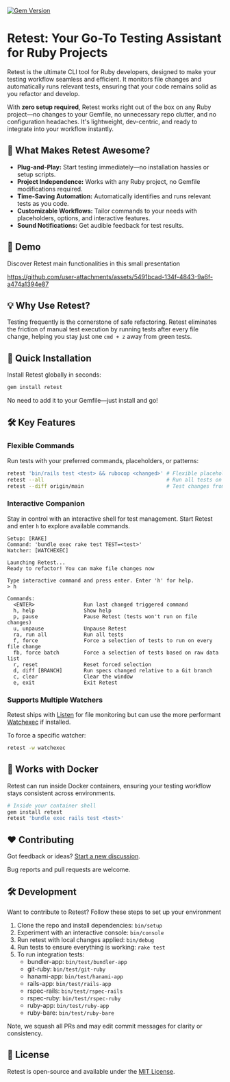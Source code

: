 [![Gem Version](https://badge.fury.io/rb/retest.svg)](https://badge.fury.io/rb/retest)

# Retest: Your Go-To Testing Assistant for Ruby Projects

Retest is the ultimate CLI tool for Ruby developers, designed to make your testing workflow seamless and efficient. It monitors file changes and automatically runs relevant tests, ensuring that your code remains solid as you refactor and develop.  

With **zero setup required**, Retest works right out of the box on any Ruby project—no changes to your Gemfile, no unnecessary repo clutter, and no configuration headaches. It's lightweight, dev-centric, and ready to integrate into your workflow instantly.  

## 🚀 **What Makes Retest Awesome?**

- **Plug-and-Play:** Start testing immediately—no installation hassles or setup scripts.
- **Project Independence:** Works with any Ruby project, no Gemfile modifications required.
- **Time-Saving Automation:** Automatically identifies and runs relevant tests as you code.
- **Customizable Workflows:** Tailor commands to your needs with placeholders, options, and interactive features.
- **Sound Notifications:** Get audible feedback for test results.

## 🎥 Demo

Discover Retest main functionalities in this small presentation

https://github.com/user-attachments/assets/5491bcad-134f-4843-9a6f-a474a1394e87

## 💡 **Why Use Retest?**

Testing frequently is the cornerstone of safe refactoring. Retest eliminates the friction of manual test execution by running tests after every file change, helping you stay just one `cmd + z` away from green tests.

## 🔧 **Quick Installation**

Install Retest globally in seconds:  

```bash
gem install retest
```

No need to add it to your Gemfile—just install and go!

## 🛠️ **Key Features**

### **Flexible Commands**  
Run tests with your preferred commands, placeholders, or patterns:  
```bash
retest 'bin/rails test <test> && rubocop <changed>' # Flexible placeholders
retest --all                                        # Run all tests on every file change
retest --diff origin/main                           # Test changes from a branch
```

### **Interactive Companion**  
Stay in control with an interactive shell for test management. Start Retest and enter `h` to explore available commands.  

```
Setup: [RAKE]
Command: 'bundle exec rake test TEST=<test>'
Watcher: [WATCHEXEC]

Launching Retest...
Ready to refactor! You can make file changes now

Type interactive command and press enter. Enter 'h' for help.
> h

Commands:
  <ENTER>                Run last changed triggered command
  h, help                Show help
  p, pause               Pause Retest (tests won't run on file changes)
  u, unpause             Unpause Retest
  ra, run all            Run all tests
  f, force               Force a selection of tests to run on every file change
  fb, force batch        Force a selection of tests based on raw data list
  r, reset               Reset forced selection
  d, diff [BRANCH]       Run specs changed relative to a Git branch
  c, clear               Clear the window
  e, exit                Exit Retest
```
### **Supports Multiple Watchers**  
Retest ships with [Listen](https://github.com/guard/listen) for file monitoring but can use the more performant [Watchexec](https://github.com/watchexec/watchexec) if installed.  

To force a specific watcher:  
```bash
retest -w watchexec
```

## 🐳 **Works with Docker**

Retest can run inside Docker containers, ensuring your testing workflow stays consistent across environments.  

```bash
# Inside your container shell
gem install retest
retest 'bundle exec rails test <test>'
```

## ❤️ **Contributing**

Got feedback or ideas? [Start a new discussion](https://github.com/AlexB52/retest/discussions).

Bug reports and pull requests are welcome.

## 🛠️ **Development**

Want to contribute to Retest? Follow these steps to set up your environment

1. Clone the repo and install dependencies: `bin/setup`
2. Experiment with an interactive console: `bin/console`
3. Run retest with local changes applied: `bin/debug`
4. Run tests to ensure everything is working: `rake test`
5. To run integration tests:
	* bundler-app: `bin/test/bundler-app`
	* git-ruby: `bin/test/git-ruby`
	* hanami-app: `bin/test/hanami-app`
	* rails-app: `bin/test/rails-app`
	* rspec-rails: `bin/test/rspec-rails`
	* rspec-ruby: `bin/test/rspec-ruby`
	* ruby-app: `bin/test/ruby-app`
	* ruby-bare: `bin/test/ruby-bare`

Note, we squash all PRs and may edit commit messages for clarity or consistency.

## 📜 **License**  

Retest is open-source and available under the [MIT License](https://opensource.org/licenses/MIT).
